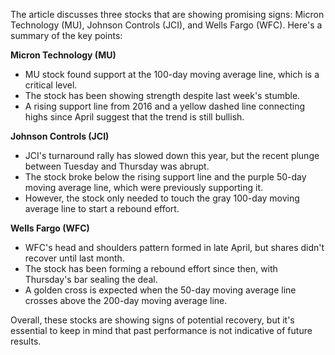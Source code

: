The article discusses three stocks that are showing promising signs: Micron Technology (MU), Johnson Controls (JCI), and Wells Fargo (WFC). Here's a summary of the key points:

**Micron Technology (MU)**

* MU stock found support at the 100-day moving average line, which is a critical level.
* The stock has been showing strength despite last week's stumble.
* A rising support line from 2016 and a yellow dashed line connecting highs since April suggest that the trend is still bullish.

**Johnson Controls (JCI)**

* JCI's turnaround rally has slowed down this year, but the recent plunge between Tuesday and Thursday was abrupt.
* The stock broke below the rising support line and the purple 50-day moving average line, which were previously supporting it.
* However, the stock only needed to touch the gray 100-day moving average line to start a rebound effort.

**Wells Fargo (WFC)**

* WFC's head and shoulders pattern formed in late April, but shares didn't recover until last month.
* The stock has been forming a rebound effort since then, with Thursday's bar sealing the deal.
* A golden cross is expected when the 50-day moving average line crosses above the 200-day moving average line.

Overall, these stocks are showing signs of potential recovery, but it's essential to keep in mind that past performance is not indicative of future results.